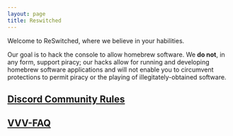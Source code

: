 ```yaml
---
layout: page
title: Reswitched
---
```


Welcome to ReSwitched, where we believe in your habilities.

Our goal is to hack the console to allow homebrew software. We **do not**, in any form, support piracy; our hacks allow for running and developing homebrew software applications and will not enable you to circumvent protections to permit piracy or the playing of illegitately-obtained software.

## [Discord Community Rules](community/rules)

## [VVV-FAQ](vvv-faq)
